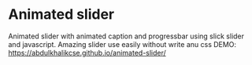 # Animated slider
Animated slider with animated caption and progressbar using slick slider and javascript.  Amazing slider use easily without write anu css
DEMO: https://abdulkhalikcse.github.io/animated-slider/
